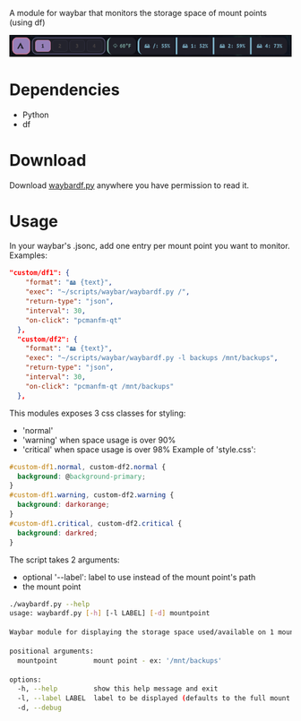 A module for waybar that monitors the storage space of mount points (using df)

![screenshot](https://raw.githubusercontent.com/clorteau/waybardf/refs/heads/main/screenshot.png)

# Dependencies
- Python
- df
# Download
Download [waybardf.py](https://raw.githubusercontent.com/clorteau/waybardf/refs/heads/main/waybardf.py) anywhere you have permission to read it.
# Usage
In your waybar's .jsonc, add one entry per mount point you want to monitor. Examples:
```json
"custom/df1": {
    "format": "🖴 {text}",
    "exec": "~/scripts/waybar/waybardf.py /",
    "return-type": "json",
    "interval": 30,
    "on-click": "pcmanfm-qt"
  },
  "custom/df2": {
    "format": "🖴 {text}",
    "exec": "~/scripts/waybar/waybardf.py -l backups /mnt/backups",
    "return-type": "json",
    "interval": 30,
    "on-click": "pcmanfm-qt /mnt/backups"
  },
```
This modules exposes 3 css classes for styling:
- 'normal'
- 'warning' when space usage is over 90%
- 'critical' when space usage is over 98%
Example of 'style.css':
```css
#custom-df1.normal, custom-df2.normal {
  background: @background-primary;
}
#custom-df1.warning, custom-df2.warning {
  background: darkorange;
}
#custom-df1.critical, custom-df2.critical {
  background: darkred;
}
```
The script takes 2 arguments:
- optional '--label': label to use instead of the mount point's path
- the mount point
```bash
./waybardf.py --help
usage: waybardf.py [-h] [-l LABEL] [-d] mountpoint

Waybar module for displaying the storage space used/available on 1 mount point

positional arguments:
  mountpoint         mount point - ex: '/mnt/backups'

options:
  -h, --help         show this help message and exit
  -l, --label LABEL  label to be displayed (defaults to the full mount point path)
  -d, --debug
````
